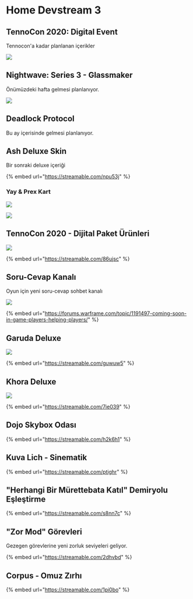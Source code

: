 # Home Devstream 3

## TennoCon 2020: Digital Event

Tennocon'a kadar planlanan içerikler

![](https://imgbbb.com/images/2020/05/10/imagef887f1b4a901249b.png)

## Nightwave: Series 3 - Glassmaker

Önümüzdeki hafta gelmesi planlanıyor.

![](https://pbs.twimg.com/media/EXh97MkWkAEkkqj?format=jpg&name=large)

## Deadlock Protocol

Bu ay içerisinde gelmesi planlanıyor.

## Ash Deluxe Skin

Bir sonraki deluxe içeriği

{% embed url="https://streamable.com/npu53j" %}

### Yay & Prex Kart

![](https://imgbbb.com/images/2020/05/08/imagecb22cf48a672e47d.png)

![](https://imgbbb.com/images/2020/05/08/image306f4d159e1550b2.png)

## TennoCon 2020 - Dijital Paket Ürünleri

![](https://imgbbb.com/images/2020/05/12/image6aa02de7e04e8894.png)

{% embed url="https://streamable.com/86ujsc" %}

## Soru-Cevap Kanalı

Oyun için yeni soru-cevap sohbet kanalı

![](https://imgbbb.com/images/2020/05/08/imagef1706fb89409e210.png)

{% embed url="https://forums.warframe.com/topic/1191497-coming-soon-in-game-players-helping-players/" %}

## Garuda Deluxe

![](https://imgbbb.com/images/2020/05/10/EXmziqtXkAATXS4.jpg)

{% embed url="https://streamable.com/guwuw5" %}

## Khora Deluxe

![](https://imgbbb.com/images/2020/05/10/EXrMbHNXQAALMjU.jpg)

{% embed url="https://streamable.com/7ie039" %}

## Dojo Skybox Odası

{% embed url="https://streamable.com/h2k6h1" %}

## Kuva Lich - Sinematik

{% embed url="https://streamable.com/ptighr" %}

## "Herhangi Bir Mürettebata Katıl" Demiryolu Eşleştirme

{% embed url="https://streamable.com/s8nn7c" %}

## "Zor Mod" Görevleri

Gezegen görevlerine yeni zorluk seviyeleri geliyor.

{% embed url="https://streamable.com/2dhvbd" %}

## Corpus - Omuz Zırhı

{% embed url="https://streamable.com/1pi0bo" %}

